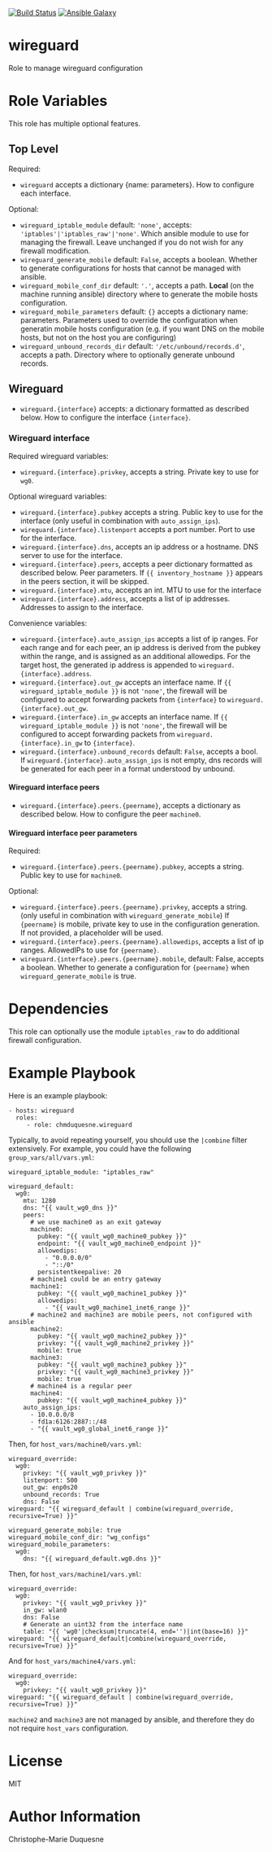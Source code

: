 [![Build Status](https://travis-ci.org/chmduquesne/ansible-wireguard.svg?branch=master)](https://travis-ci.org/chmduquesne/ansible-wireguard)
[![Ansible Galaxy](http://img.shields.io/badge/ansible--galaxy-chmduquesne.wireguard-blue.svg)](https://galaxy.ansible.com/chmduquesne/wireguard/)

# wireguard

Role to manage wireguard configuration

# Role Variables

This role has multiple optional features.

## Top Level

Required:

* `wireguard` accepts a dictionary \{name: parameters\}. How to configure each interface.

Optional:

* `wireguard_iptable_module` default: `'none'`, accepts: `'iptables'|'iptables_raw'|'none'`. Which ansible module to use for managing the firewall. Leave unchanged if you do not wish for any firewall modification.
* `wireguard_generate_mobile` default: `False`, accepts a boolean. Whether to generate configurations for hosts that cannot be managed with ansible.
* `wireguard_mobile_conf_dir` default: `'.'`, accepts a path. **Local** (on the machine running ansible) directory where to generate the mobile hosts configuration.
* `wireguard_mobile_parameters` default: `{}` accepts a dictionary name: parameters. Parameters used to override the configuration when generatin mobile hosts configuration (e.g. if you want DNS on the mobile hosts, but not on the host you are configuring)
* `wireguard_unbound_records_dir` default: `'/etc/unbound/records.d'`, accepts a path. Directory where to optionally generate unbound records.

## Wireguard

* `wireguard.{interface}` accepts: a dictionary formatted as described below. How to configure the interface `{interface}`.

### Wireguard interface

Required wireguard variables:

* `wireguard.{interface}.privkey`, accepts a string. Private key to use for `wg0`.

Optional wireguard variables:

* `wireguard.{interface}.pubkey` accepts a string. Public key to use for the interface (only useful in combination with `auto_assign_ips`).
* `wireguard.{interface}.listenport` accepts a port number. Port to use for the interface.
* `wireguard.{interface}.dns`, accepts an ip address or a hostname. DNS server to use for the interface.
* `wireguard.{interface}.peers`, accepts a peer dictionary formatted as described below. Peer parameters. If `{{ inventory_hostname }}` appears in the peers section, it will be skipped.
* `wireguard.{interface}.mtu`, accepts an int. MTU to use for the interface
* `wireguard.{interface}.address`, accepts a list of ip addresses. Addresses to assign to the interface.

Convenience variables:

* `wireguard.{interface}.auto_assign_ips` accepts a list of ip ranges. For each range and for each peer, an ip address is derived from the pubkey within the range, and is assigned as an additional allowedips. For the target host, the generated ip address is appended to `wireguard.{interface}.address`.
* `wireguard.{interface}.out_gw` accepts an interface name. If `{{ wireguard_iptable_module }}` is not `'none'`, the firewall will be configured to accept forwarding packets from `{interface}` to `wireguard.{interface}.out_gw`.
* `wireguard.{interface}.in_gw` accepts an interface name. If `{{ wireguard_iptable_module }}` is not `'none'`, the firewall will be configured to accept forwarding packets from `wireguard.{interface}.in_gw` to `{interface}`.
* `wireguard.{interface}.unbound_records` default: `False`, accepts a bool. If `wireguard.{interface}.auto_assign_ips` is not empty, dns records will be generated for each peer in a format understood by unbound.

#### Wireguard interface peers

* `wireguard.{interface}.peers.{peername}`, accepts a dictionary as described below. How to configure the peer `machine0`.

#### Wireguard interface peer parameters

Required:

* `wireguard.{interface}.peers.{peername}.pubkey`, accepts a string. Public key to use for `machine0`.

Optional:

* `wireguard.{interface}.peers.{peername}.privkey`, accepts a string. (only useful in combination with `wireguard_generate_mobile`) If `{peername}` is mobile, private key to use in the configuration generation. If not provided, a placeholder will be used.
* `wireguard.{interface}.peers.{peername}.allowedips`, accepts a list of ip ranges. AllowedIPs to use for `{peername}`.
* `wireguard.{interface}.peers.{peername}.mobile`, default: False, accepts a boolean. Whether to generate a configuration for `{peername}` when `wireguard_generate_mobile` is true.

# Dependencies

This role can optionally use the module `iptables_raw` to do additional
firewall configuration.

# Example Playbook

Here is an example playbook:

    - hosts: wireguard
      roles:
         - role: chmduquesne.wireguard

Typically, to avoid repeating yourself, you should use the `|combine` filter extensively. For example, you could have the following `group_vars/all/vars.yml`:

    wireguard_iptable_module: "iptables_raw"
    
    wireguard_default:
      wg0:
        mtu: 1280
        dns: "{{ vault_wg0_dns }}"
        peers:
          # we use machine0 as an exit gateway
          machine0:
            pubkey: "{{ vault_wg0_machine0_pubkey }}"
            endpoint: "{{ vault_wg0_machine0_endpoint }}"
            allowedips:
              - "0.0.0.0/0"
              - "::/0"
            persistentkeepalive: 20
          # machine1 could be an entry gateway
          machine1:
            pubkey: "{{ vault_wg0_machine1_pubkey }}"
            allowedips:
              - "{{ vault_wg0_machine1_inet6_range }}"
          # machine2 and machine3 are mobile peers, not configured with ansible
          machine2:
            pubkey: "{{ vault_wg0_machine2_pubkey }}"
            privkey: "{{ vault_wg0_machine2_privkey }}"
            mobile: true
          machine3:
            pubkey: "{{ vault_wg0_machine3_pubkey }}"
            privkey: "{{ vault_wg0_machine3_privkey }}"
            mobile: true
          # machine4 is a regular peer
          machine4:
            pubkey: "{{ vault_wg0_machine4_pubkey }}"
        auto_assign_ips:
          - 10.0.0.0/8
          - fd1a:6126:2887::/48
          - "{{ vault_wg0_global_inet6_range }}"

Then, for `host_vars/machine0/vars.yml`:

    wireguard_override:
      wg0:
        privkey: "{{ vault_wg0_privkey }}"
        listenport: 500
        out_gw: enp0s20
        unbound_records: True
        dns: False
    wireguard: "{{ wireguard_default | combine(wireguard_override, recursive=True) }}"
    
    wireguard_generate_mobile: true
    wireguard_mobile_conf_dir: "wg_configs"
    wireguard_mobile_parameters:
      wg0:
        dns: "{{ wireguard_default.wg0.dns }}"

Then, for `host_vars/machine1/vars.yml`:

    wireguard_override:
      wg0:
        privkey: "{{ vault_wg0_privkey }}"
        in_gw: wlan0
        dns: False
        # Generate an uint32 from the interface name
        table: "{{ 'wg0'|checksum|truncate(4, end='')|int(base=16) }}"
    wireguard: "{{ wireguard_default|combine(wireguard_override, recursive=True) }}"

And for `host_vars/machine4/vars.yml`:

    wireguard_override:
      wg0:
        privkey: "{{ vault_wg0_privkey }}"
    wireguard: "{{ wireguard_default | combine(wireguard_override, recursive=True) }}"

`machine2` and `machine3` are not managed by ansible, and therefore they
do not require `host_vars` configuration.

# License

MIT

# Author Information

Christophe-Marie Duquesne
